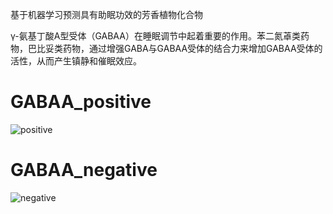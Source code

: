 基于机器学习预测具有助眠功效的芳香植物化合物

γ-氨基丁酸A型受体（GABAA）在睡眠调节中起着重要的作用。苯二氮䓬类药物，巴比妥类药物，通过增强GABA与GABAA受体的结合力来增加GABAA受体的活性，从而产生镇静和催眠效应。


# GABAA_positive
![positive](https://github.com/PeiqinShi/GABAA_agonist/assets/99592001/0b8b3183-47d0-4f59-8a93-25f7f14b1919)
# GABAA_negative
![negative](https://github.com/PeiqinShi/GABAA_agonist/assets/99592001/2121b35f-838a-46b6-b552-4ac9c9b92a52)


